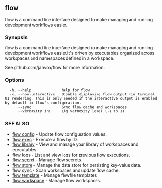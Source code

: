 ## flow

flow is a command line interface designed to make managing and running development workflows easier.

### Synopsis

flow is a command line interface designed to make managing and running development workflows easier.It's driven by executables organized across workspaces and namespaces defined in a workspace.

See github.com/jahvon/flow for more information.

### Options

```
  -h, --help              help for flow
  -x, --non-interactive   Disable displaying flow output via terminal UI rendering. This is only needed if the interactive output is enabled by default in flow's configuration.
      --sync              Sync flow cache and workspaces
      --verbosity int     Log verbosity level (-1 to 1)
```

### SEE ALSO

* [flow config](flow_config.md)	 - Update flow configuration values.
* [flow exec](flow_exec.md)	 - Execute a flow by ID.
* [flow library](flow_library.md)	 - View and manage your library of workspaces and executables.
* [flow logs](flow_logs.md)	 - List and view logs for previous flow executions.
* [flow secret](flow_secret.md)	 - Manage flow secrets.
* [flow store](flow_store.md)	 - Manage the data store for persisting key-value data.
* [flow sync](flow_sync.md)	 - Scan workspaces and update flow cache.
* [flow template](flow_template.md)	 - Manage flowfile templates.
* [flow workspace](flow_workspace.md)	 - Manage flow workspaces.

